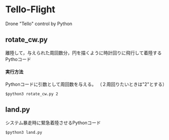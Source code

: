 # Tello-Flight
Drone "Tello" control by Python

## rotate_cw.py
離陸して，与えられた周回数分，円を描くように時計回りに飛行して着陸するPythoコード

#### 実行方法
Pythonコードに引数として周回数を与える。
（２周回りたいときは"2"とする）
```
$python3 rotate_cw.py 2
```

## land.py
システム暴走時に緊急着陸させるPythonコード

```
$python3 land.py
```

